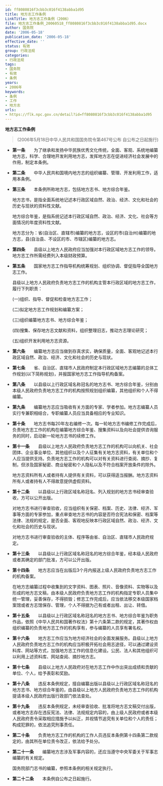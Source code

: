 ```yaml
---
id: ff8080816f3cbb3c016f4138abba1d95
title: 地方志工作条例
LinkTitle: 地方志工作条例（2006）
file: 地方志工作条例_20060518_ff8080816f3cbb3c016f4138abba1d95.docx
author: 国务院
date: '2006-05-18'
publication_date: '2006-05-18'
effective_date: ''
status: 有效
group: 行政法规
categories:
- 行政法规
tags:
- 国务院
- 有效
- 条例
years:
- 2006年
keywords:
- 条例
- 工作
- 地方志
urls:
- https://flk.npc.gov.cn/detail?id=ff8080816f3cbb3c016f4138abba1d95
---
```


**地方志工作条例**

> (2006年5月18日中华人民共和国国务院令第467号公布 自公布之日起施行)

- **第一条**　　为了继承和发扬中华民族优秀文化传统，全面、客观、系统地编纂地方志，科学、合理地开发利用地方志，发挥地方志在促进经济社会发展中的作用，制定本条例。

- **第二条**　　中华人民共和国境内地方志的组织编纂、管理、开发利用工作，适用本条例。

- **第三条**　　本条例所称地方志，包括地方志书、地方综合年鉴。

  地方志书，是指全面系统地记述本行政区域自然、政治、经济、文化和社会的历史与现状的资料性文献。

  地方综合年鉴，是指系统记述本行政区域自然、政治、经济、文化、社会等方面情况的年度资料性文献。

  地方志分为：省(自治区、直辖市)编纂的地方志，设区的市(自治州)编纂的地方志，县(自治县、不设区的市、市辖区)编纂的地方志。

- **第四条**　　县级以上地方人民政府应当加强对本行政区域地方志工作的领导。地方志工作所需经费列入本级财政预算。

- **第五条**　　国家地方志工作指导机构统筹规划、组织协调、督促指导全国地方志工作。

  县级以上地方人民政府负责地方志工作的机构主管本行政区域的地方志工作，履行下列职责：

  (一)组织、指导、督促和检查地方志工作；

  (二)拟定地方志工作规划和编纂方案；

  (三)组织编纂地方志书、地方综合年鉴；

  (四)搜集、保存地方志文献和资料，组织整理旧志，推动方志理论研究；

  (五)组织开发利用地方志资源。

- **第六条**　　编纂地方志应当做到存真求实，确保质量，全面、客观地记述本行政区域自然、政治、经济、文化和社会的历史与现状。

- **第七条**　　省、自治区、直辖市人民政府制定本行政区域地方志编纂的总体工作规划(以下简称规划)，并报国家地方志工作指导机构备案。

- **第八条**　　以县级以上行政区域名称冠名的地方志书、地方综合年鉴，分别由本级人民政府负责地方志工作的机构按照规划组织编纂，其他组织和个人不得编纂。

- **第九条**　　编纂地方志应当吸收有关方面的专家、学者参加。地方志编纂人员实行专兼职相结合，专职编纂人员应当具备相应的专业知识。

- **第十条**　　地方志书每20年左右编修一次。每一轮地方志书编修工作完成后，负责地方志工作的机构在编纂地方综合年鉴、搜集资料以及向社会提供咨询服务的同时，启动新一轮地方志书的续修工作。

- **第十一条**　　县级以上地方人民政府负责地方志工作的机构可以向机关、社会团体、企业事业单位、其他组织以及个人征集有关地方志资料，有关单位和个人应当提供支持。负责地方志工作的机构可以对有关资料进行查阅、摘抄、复制，但涉及国家秘密、商业秘密和个人隐私以及不符合档案开放条件的除外。

  地方志资料所有人或者持有人提供有关资料，可以获得适当报酬。地方志资料所有人或者持有人不得故意提供虚假资料。

- **第十二条**　　以县级以上行政区域名称冠名、列入规划的地方志书经审查验收，方可以公开出版。

  对地方志书进行审查验收，应当组织有关保密、档案、历史、法律、经济、军事等方面的专家参加，重点审查地方志书的内容是否符合宪法和保密、档案等法律、法规的规定，是否全面、客观地反映本行政区域自然、政治、经济、文化和社会的历史与现状。

  对地方志书进行审查验收的主体、程序等由省、自治区、直辖市人民政府规定。

- **第十三条**　　以县级以上行政区域名称冠名的地方综合年鉴，经本级人民政府或者其确定的部门批准，方可以公开出版。

- **第十四条**　　地方志应当在出版后3个月内报送上级人民政府负责地方志工作的机构备案。

  在地方志编纂过程中收集到的文字资料、图表、照片、音像资料、实物等以及形成的地方志文稿，由本级人民政府负责地方志工作的机构指定专职人员集中统一管理，妥善保存，不得损毁；修志工作完成后，应当依法移交本级国家档案馆或者方志馆保存、管理，个人不得据为己有或者出租、出让、转借。

- **第十五条**　　以县级以上行政区域名称冠名的地方志书、地方综合年鉴为职务作品，依照《中华人民共和国著作权法》第十六条第二款的规定，其著作权由组织编纂的负责地方志工作的机构享有，参与编纂的人员享有署名权。

- **第十六条**　　地方志工作应当为地方经济社会的全面发展服务。县级以上地方人民政府负责地方志工作的机构应当积极开拓社会用志途径，可以通过建设资料库、网站等方式，加强地方志工作的信息化建设。公民、法人和其他组织可以利用上述资料库、网站查阅、摘抄地方志。

- **第十七条**　　县级以上地方人民政府对在地方志工作中作出突出成绩和贡献的单位、个人，给予表彰和奖励。

- **第十八条**　　违反本条例规定，擅自编纂出版以县级以上行政区域名称冠名的地方志书、地方综合年鉴的，由县级以上地方人民政府负责地方志工作的机构提请本级人民政府出版行政部门依法查处。

- **第十九条**　　违反本条例规定，未经审查验收、批准将地方志文稿交付出版，或者地方志存在违反宪法、法律、法规规定内容的，由上级人民政府或者本级人民政府责令采取相应措施予以纠正，并视情节追究有关单位和个人的责任；构成犯罪的，依法追究刑事责任。

- **第二十条**　　负责地方志工作的机构的工作人员违反本条例第十四条第二款规定的，由其所在单位责令改正，依法给予处分。

- **第二十一条**　　编纂地方志涉及军事内容的，还应当遵守中央军委关于军事志编纂的有关规定。

  国务院部门志书的编纂，参照本条例的相关规定执行。

- **第二十二条**　　本条例自公布之日起施行。
